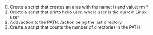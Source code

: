 0. Create a script that creates an alias with the name: ls and value: rm *
1. Create a script that prints hello user, where user is the current Linux user
2. Add /action to the PATH. /action being the last directory
3. Create a script that counts the number of directories in the PATH
